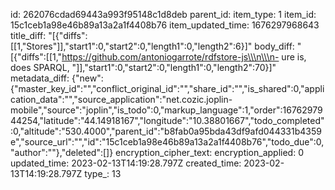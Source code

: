 id: 262076cdad69443a993f95148c1d8deb
parent_id: 
item_type: 1
item_id: 15c1ceb1a98e46b89a13a2a1f4408b76
item_updated_time: 1676297968643
title_diff: "[{\"diffs\":[[1,\"Stores\"]],\"start1\":0,\"start2\":0,\"length1\":0,\"length2\":6}]"
body_diff: "[{\"diffs\":[[1,\"https://github.com/antoniogarrote/rdfstore-js\\\n\\\n- ure is, does SPARQL, \"]],\"start1\":0,\"start2\":0,\"length1\":0,\"length2\":70}]"
metadata_diff: {"new":{"master_key_id":"","conflict_original_id":"","share_id":"","is_shared":0,"application_data":"","source_application":"net.cozic.joplin-mobile","source":"joplin","is_todo":0,"markup_language":1,"order":1676297944254,"latitude":"44.14918167","longitude":"10.38801667","todo_completed":0,"altitude":"530.4000","parent_id":"b8fab0a95bda43df9afd044331b4359e","source_url":"","id":"15c1ceb1a98e46b89a13a2a1f4408b76","todo_due":0,"author":""},"deleted":[]}
encryption_cipher_text: 
encryption_applied: 0
updated_time: 2023-02-13T14:19:28.797Z
created_time: 2023-02-13T14:19:28.797Z
type_: 13